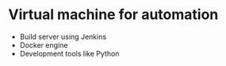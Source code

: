 # Virtual machine for automation
- Build server using Jenkins
- Docker engine
- Development tools like Python
